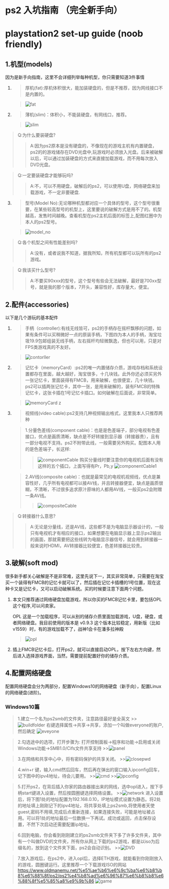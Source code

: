 # ps2 入坑指南 （完全新手向）

# playstation2 set-up guide (noob friendly)


## **1.机型(models)**

因为是新手向指南，这里不会详细列举每种机型，你只需要知道3件事情

1. 
    >厚机(fat):厚机体积很大，能加装硬盘的，但是不推荐，因为网线接口不是内置的。

    >![fat](https://gitee.com/waizui/ps2guide/raw/main/images/220px-PS2-Fat-Console-Set.jpg)



2. 
    >薄机(slim)：体积小，不能装硬盘，有网线口，推荐。

    >![slim](https://gitee.com/waizui/ps2guide/raw/main/images/250px-PS2-Slim-Console-Set.jpg)

> Q:为什么要装硬盘?
>>A:因为ps2原本是没有硬盘的，不像现在的游戏主机有内置硬盘，ps2的的游戏储存在DVD光盘中,玩游戏时必须放入光盘。后来被破解以后，可以通过加装硬盘的方式来直接加载游戏，而不用每次放入DVD光盘。

> Q:一定要装硬盘才能够玩吗?
>>A:不，可以不用硬盘，破解后的ps2，可以使用U盘，网络硬盘来加载游戏，不一定非要硬盘.

3. 
    >型号(Model No):无论哪种机型都对应一个具体的型号，这个型号很重要，在某些较高型号的机型上，这里要说的破解方式是用不了的。机型越高，发售时间越晚。查看机型在ps2主机后面的标签上,配图红圈中为本人的ps2型号。

    >![model_no](https://gitee.com/waizui/ps2guide/raw/main/images/modelNo.jpg)

> Q:各个机型之间有性能差别吗?
>>A:没有，或者说我不知道，据我所知，所有机型都可以玩所有的ps2游戏。


> Q:我该买什么型号?
>>A:不要买90xxx的型号，这个型号有些会无法破解，最好是700xx型号，就是我的那个版本，7开头，兼容性好，库存量大，便宜。

## **2.配件(accessories)**

以下是几个游玩的基本配件

1. 
    >手柄（controller):有线无线皆可，ps2的手柄存在摇杆飘移的问题，如果有条件可以买稍微好一点的原装手柄，下图四为本人的手柄，淘宝垃圾19.9包邮组装无线手柄，左右摇杆均轻微飘逸，但也可以用，只是对FPS类游戏真的不友好。

    >![contorller](https://gitee.com/waizui/ps2guide/raw/main/images/controller.jpg)

2. 
    >记忆卡（memoryCard）:ps2的唯一内置储存介质，游戏存档和系统设置都存在里面，越大越好，淘宝很多，十几块钱。此外你还必须买另外一张记忆卡，里面装得有FMCB，用来破解，也很便宜，几十块钱。ps2可以插两张记忆卡，其中一张，是用来破解的，装有FMCB的特殊记忆卡，这张卡插在1号记忆卡插口。如何破解在后面说，非常简单。

    >![memoryCard](https://gitee.com/waizui/ps2guide/raw/main/images/memorycard.jpg)
z
1. 
    >视频线(video cable):ps2支持几种视频输出格式，这里我本人只推荐两种  
        
    >1.分量色差线(component cable)：也是是色差端子，部分电视有色差接口，优点是画质清晰，缺点是不好转接到显示器（转接器贵），且有一部分电视不支持。ps2不附带此线，一般需要另外购买。配图本人用的是色差端子，长这样:
    >>![componentCable](https://gitee.com/waizui/ps2guide/raw/main/images/componentcable1.jpg)
    >>购买分量线时要注意你的电视机后面有没有这样的五个插口，上面写得有Pr，Pb,y
    >>![componentCable1](https://gitee.com/waizui/ps2guide/raw/main/images/componentcable.jpg)

    >2.AV线(composite cable)：也就是最常见的电视机视频线，优点是兼容性好，几乎所有电视都可以接AV线，并且转接器便宜，缺点是画质很糊，不清晰，不过很多追求原汁原味的人都用AV线，一般买ps2会附赠一条AV线。
    >>![compositeCable](https://gitee.com/waizui/ps2guide/raw/main/images/avcable.jpg)

> Q:转接器什么意思?
>>A:无论是分量线，还是AV线，这些都不是为电脑显示器设计的，一般只有电视机才有相应的接口，如果想要在电脑显示器上显示ps2输出的画面，那就需要把这些线转为电脑显示器信号，就会用到转接器一般来说时HDMI，AV转接器比较便宜，色差转接器比较贵。

## **3.破解(soft mod)**

很多新手都关心破解是不是非常难，这里先说下一，其实非常简单，只需要在淘宝买一个装得有FMCB的记忆卡就可以了，然后插在记忆卡插槽的1号位置，现在这种卡又是记忆卡，又可以启动破解系统。买的时候要注意下面两个问题。

1. 本文只推荐通过网络硬盘加载游戏，所以你买的FMCB记忆卡里，要包括OPL这个程序,可以问卖家。
    
    OPL  这是一个加载程序，可以从别的储存介质里面加载游戏，U盘，硬盘，或者网络硬盘。我目前使用的版本是 v0.9.3 这个版本比较稳定，用新版（比如v1559）时，有的游戏加载不了，战神1会卡在潘多拉神殿
      >![opl](https://gitee.com/waizui/ps2guide/raw/main/images/opl.jpg)
2. 插上FMCB记忆卡后，打开ps2，就可以直接启动OPL，按下左右方向键，然后进入选择游戏界面，当然，需要提前配置好你的储存介质。

## **4.配置网络硬盘**

配置网络硬盘会分为两部分，配置Windows10的网络硬盘（新手向），配置Linux的网络硬盘(进阶)。

### Windows10篇

>1.建立一个名为ps2smb的文件夹，注意路径最好是全英文
    >>![buildfolder]()
    右键选择属性->共享->共享，添加一个叫做everyone的账户,然后确定
    ![eveyone]()

>2.勾选途中的选项，打开步骤为: 打开控制面板->程序和功能->启用或关闭Windows功能->SMB1.0/Cifs文件共享支持
    >>![panel]()

>3.在网络和共享中心中，将有密码保护的共享关闭。
    >>![closepwd]()

>4.win+r 键，输入cmd然后回车，然后再在弹出的窗口输入ipconfig回车，记下图中的ipv4地址，待会儿要用。
    >>![cmd]()
    >>![ipconfig]()

>5.打开ps2，在背后插入你家的路由器接出来的网线，选中opl进入，按下手柄start键进入设置，然后按圆圈键选择网络设置。
    >>![network]()
    进入设置后，将下图1处的地址配置为192.168.0.10，IP地址模式设置为静态。将2处的地址填上刚刚记下的ipv4地址，将共享处填上ps2smb,将使用者天使guest,密码不用填,完成后点重新连接，如果连接失败，可能是地址被占用。可以将1处的地址最后一位数换一下再试。成功或返回，点击保存设置，不然下次启动还需要配置ip地址。

>6.回到电脑，你会看到刚刚建立的ps2smb文件夹下多了许多文件夹，其中有一个叫做DVD的文件夹，所有你从网上下载的ps2游戏，都是以iso为后缀名的，放到这个文件夹下面，ps2会自动识别。
    >>![DVD]()

>7.放入游戏后，在ps2中，进入opl后，选择ETH游戏，就能看到你刚刚放入的游戏，圆圈键运行。这里推荐一个下载游戏ISO的网站<https://www.oldmanemu.net/%e5%ae%b6%e6%9c%ba%e6%b8%b8%e6%88%8f/ps2/ps2%e4%b8%ad%e6%96%87%e6%b8%b8%e6%88%8f%e5%85%a8%e9%9b%86>
![game]()